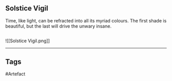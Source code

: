 ## Solstice Vigil
Time, like light, can be refracted into all its myriad colours.
The first shade is beautiful, but the last will drive the unwary insane.
## 
![[Solstice Vigil.png]]

---
## Tags
#Artefact